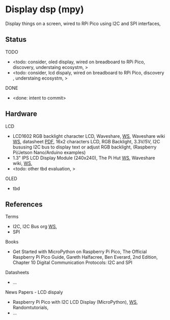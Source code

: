 # Display dsp (mpy)

Display things on a screen, wired to RPi Pico using I2C and SPI interfaces, 

## Status

TODO
* <todo: consider, oled display, wired on breadboard to RPi Pico, discovery, understaing ecosystm, >
* <todo: consider, lcd dispaly, wired on breadboard to RPi Pico, discovery , understaing ecosystm, >

DONE
* <done: intent to commit>

## Hardware

LCD
* LCD1602 RGB backlight character LCD, Waveshare, [WS](https://www.waveshare.com/LCD1602-RGB-Module.htm), Waveshare wiki [WS](https://www.waveshare.com/wiki/LCD1602_RGB_Module), datasheet [PDF](https://www.waveshare.com/w/upload/2/2e/LCD1602_RGB_Module.pdf), 16x2 characters LCD, RGB Backlight, 3.3V/5V, I2C bususing I2C bus to display text or adjust RGB backlight, (Raspberry Pi/Jetson Nano/Arduino examples)
* 1.3" IPS LCD Display Module (240x240), The Pi Hut [WS](https://thepihut.com/products/1-3-ips-lcd-display-module-240x240), Waveshare wiki, [WS](https://www.waveshare.com/wiki/1.3inch_LCD_Module), 
* <todo: other tbd evaluation, >

OLED
* tbd

## References

Terms
* I2C, I2C Bus org [WS](https://www.i2c-bus.org/), 
* SPI

Books
* Get Started with MicroPython on Raspberry Pi Pico, The Official Raspberry Pi Pico Guide, Gareth Halfacree, Ben Everard, 2nd Edition, Chapter 10 Digital Communication Protocols: I2C and SPI

Datasheets
* ...

News Papers - LCD dispaly
* Raspberry Pi Pico with I2C LCD Display (MicroPython), [WS](https://randomnerdtutorials.com/raspberry-pi-pico-i2c-lcd-display-micropython/), Randomtutorials, 
* ...